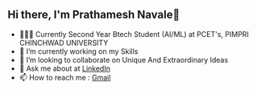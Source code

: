 ## Hi there, I'm Prathamesh Navale👋

<!--
**navalepratham18/navalepratham18** is a ✨ _special_ ✨ repository because its `README.md` (this file) appears on your GitHub profile.

Here are some ideas to get you started:-->

- 👨🏽‍🎓 Currently Second Year Btech Student (AI/ML) at PCET's, PIMPRI CHINCHWAD UNIVERSITY
- 🔭 I’m currently working on my Skills
- 👯 I’m looking to collaborate on Unique And Extraordinary Ideas
- 💬 Ask me about at [LinkedIn](https://www.linkedin.com/in/prathamesh-navale-39a8172aa/)
- 📫 How to reach me : [Gmail](mailto:workwithprathamesh18@gmail.com)
<!--- 🤔 I’m looking for help with ...-->
<!-- 🌱 I’m currently learning ...-->

